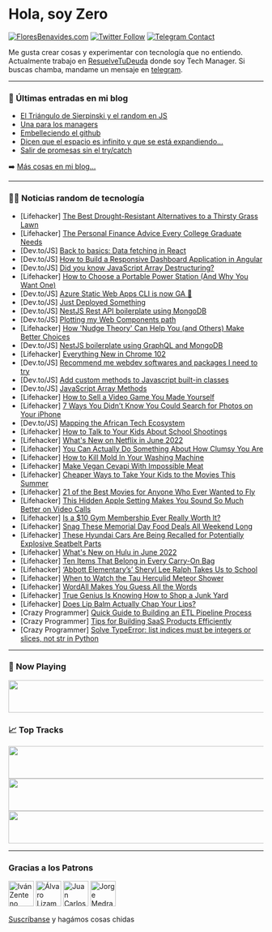 # Hola, soy Zero

[![FloresBenavides.com](https://img.shields.io/website?down_message=oops&label=MiBlog&style=for-the-badge&up_message=online&url=https%3A%2F%2Ffloresbenavides.com)](https://floresbenavides.com) [![Twitter Follow](https://img.shields.io/twitter/follow/ZeroDragon?color=%231DA1F2&label=Follow&logo=twitter&logoColor=ffffff&style=for-the-badge)](https://twitter.com/zerodragon) [![Telegram Contact](https://img.shields.io/badge/escr%C3%ADbeme-ZeroDragon-%2326A5E4?style=for-the-badge&logo=telegram)](https://t.me/zerodragon)

Me gusta crear cosas y experimentar con tecnología que no entiendo.
Actualmente trabajo en [ResuelveTuDeuda](http://github.com/resuelve) donde soy Tech Manager.
Si buscas chamba, mandame un mensaje en [telegram](https://t.me/zerodragon).

---

### 📕 Últimas entradas en mi blog
<!-- BLOG-POST-LIST:START -->
- [El Triángulo de Sierpinski y el random en JS](https://floresbenavides.com/el-triangulo-de-sierpinski-y-el-random-en-js/)
- [Una para los managers](https://floresbenavides.com/una-para-los-managers/)
- [Embelleciendo el github](https://floresbenavides.com/embelleciendo-el-github/)
- [Dicen que el espacio es infinito y que se está expandiendo…](https://floresbenavides.com/dicen-que-el-espacio-es-infinito-y-que-se-esta-expandiendo/)
- [Salir de promesas sin el try/catch](https://floresbenavides.com/salir-de-promesas-sin-el-try-catch/)
<!-- BLOG-POST-LIST:END -->

➡️ [Más cosas en mi blog...](https://floresbenavides.com)

---

### 👨‍💻 Noticias random de tecnología
<!-- TECH-POSTS:START -->
- [Lifehacker] [The Best Drought-Resistant Alternatives to a Thirsty Grass Lawn](https://lifehacker.com/the-best-drought-resistant-alternatives-to-a-thirsty-gr-1848975951)
- [Lifehacker] [The Personal Finance Advice Every College Graduate Needs](https://lifehacker.com/the-personal-finance-advice-every-college-graduate-need-1848975100)
- [Dev.to/JS] [Back to basics: Data fetching in React](https://dev.to/juanfrank77/back-to-basics-data-fetching-in-react-42o4)
- [Dev.to/JS] [How to Build a Responsive Dashboard Application in Angular](https://dev.to/grapecity/how-to-build-a-responsive-dashboard-application-in-angular-4idn)
- [Dev.to/JS] [Did you know JavaScript Array Destructuring?](https://dev.to/codewithshahan/did-you-know-javascript-array-distructuring-4pgf)
- [Lifehacker] [How to Choose a Portable Power Station &lpar;And Why You Want One&rpar;](https://lifehacker.com/how-to-choose-a-portable-power-station-and-why-you-wan-1848975019)
- [Dev.to/JS] [Azure Static Web Apps CLI is now GA 🚀](https://dev.to/wassimchegham/azure-static-web-apps-cli-is-now-ga-3d7e)
- [Dev.to/JS] [Just Deployed Something](https://dev.to/saachikaup/just-deployed-something-50l5)
- [Dev.to/JS] [NestJS Rest API boilerplate using MongoDB](https://dev.to/deadwin19/nestjs-rest-api-boilerplate-using-mongodb-20ji)
- [Dev.to/JS] [Plotting my Web Components path](https://dev.to/dannyengelman/plotting-my-web-components-path-38h4)
- [Lifehacker] [How &#39;Nudge Theory&#39; Can Help You &lpar;and Others&rpar; Make Better Choices](https://lifehacker.com/how-nudge-theory-can-help-you-and-others-make-better-1848970422)
- [Dev.to/JS] [NestJS boilerplate using GraphQL and MongoDB](https://dev.to/deadwin19/nestjs-boilerplate-using-graphql-and-mongodb-37od)
- [Lifehacker] [Everything New in Chrome 102](https://lifehacker.com/everything-new-in-chrome-102-1848975172)
- [Dev.to/JS] [Recommend me webdev softwares and packages I need to try](https://dev.to/error434/recommend-me-webdev-softwares-and-packages-i-need-to-try-o67)
- [Dev.to/JS] [Add custom methods to Javascript built-in classes](https://dev.to/hacker4world/add-custom-methods-to-javascript-built-in-classes-35em)
- [Dev.to/JS] [JavaScript Array Methods](https://dev.to/melguachun/javascript-array-methods-3fb4)
- [Lifehacker] [How to Sell a Video Game You Made Yourself](https://lifehacker.com/how-to-sell-a-video-game-you-made-yourself-1848971894)
- [Lifehacker] [7 Ways You Didn’t Know You Could Search for Photos on Your iPhone](https://lifehacker.com/7-ways-you-didn-t-know-you-could-search-for-photos-on-y-1848973669)
- [Dev.to/JS] [Mapping the African Tech Ecosystem](https://dev.to/agnesnm/mapping-the-african-tech-ecosystem-5eh)
- [Lifehacker] [How to Talk to Your Kids About School Shootings](https://lifehacker.com/how-to-talk-to-your-kids-about-school-shootings-1848975621)
- [Lifehacker] [What&#39;s New on Netflix in June 2022](https://lifehacker.com/whats-new-on-netflix-in-june-2022-1848975521)
- [Lifehacker] [You Can Actually Do Something About How Clumsy You Are](https://lifehacker.com/you-can-actually-do-something-about-how-clumsy-you-are-1848970465)
- [Lifehacker] [How to Kill Mold In Your Washing Machine](https://lifehacker.com/how-to-kill-mold-in-your-washing-machine-1848972468)
- [Lifehacker] [Make Vegan Cevapi With Impossible Meat](https://lifehacker.com/make-vegan-cevapi-with-impossible-meat-1848972375)
- [Lifehacker] [Cheaper Ways to Take Your Kids to the Movies This Summer](https://lifehacker.com/cheaper-ways-to-take-your-kids-to-the-movies-this-summe-1848971005)
- [Lifehacker] [21 of the Best Movies for Anyone Who Ever Wanted to Fly](https://lifehacker.com/21-of-the-best-movies-for-anyone-who-ever-wanted-to-fly-1848962703)
- [Lifehacker] [This Hidden Apple Setting Makes You Sound So Much Better on Video Calls](https://lifehacker.com/this-hidden-apple-setting-makes-you-sound-so-much-bette-1848970372)
- [Lifehacker] [Is a $10 Gym Membership Ever Really Worth It?](https://lifehacker.com/is-a-10-gym-membership-ever-really-worth-it-1848970889)
- [Lifehacker] [Snag These Memorial Day Food Deals All Weekend Long](https://lifehacker.com/snag-these-memorial-day-food-deals-all-weekend-long-1848967791)
- [Lifehacker] [These Hyundai Cars Are Being Recalled for Potentially Explosive Seatbelt Parts](https://lifehacker.com/these-hyundai-cars-are-being-recalled-for-potentially-e-1848971582)
- [Lifehacker] [What&#39;s New on Hulu in June 2022](https://lifehacker.com/whats-new-on-hulu-in-june-2022-1848970783)
- [Lifehacker] [Ten Items That Belong in Every Carry-On Bag](https://lifehacker.com/ten-items-that-belong-in-every-carry-on-bag-1848969619)
- [Lifehacker] [‘Abbott Elementary’s’ Sheryl Lee Ralph Takes Us to School](https://lifehacker.com/abbott-elementary-s-sheryl-lee-ralph-takes-us-to-scho-1848969982)
- [Lifehacker] [When to Watch the Tau Herculid Meteor Shower](https://lifehacker.com/when-to-watch-the-tau-herculid-meteor-shower-1848969011)
- [Lifehacker] [WordAll Makes You Guess All the Words](https://lifehacker.com/wordall-makes-you-guess-all-the-words-1848968860)
- [Lifehacker] [True Genius Is Knowing How to Shop a Junk Yard](https://lifehacker.com/true-genius-is-knowing-how-to-shop-a-junk-yard-1848968367)
- [Lifehacker] [Does Lip Balm Actually Chap Your Lips?](https://lifehacker.com/does-lip-balm-actually-chap-your-lips-1848969095)
- [Crazy Programmer] [Quick Guide to Building an ETL Pipeline Process](https://www.thecrazyprogrammer.com/2022/05/quick-guide-to-building-an-etl-pipeline-process.html)
- [Crazy Programmer] [Tips for Building SaaS Products Efficiently](https://www.thecrazyprogrammer.com/2022/05/tips-for-building-saas-products-efficiently.html)
- [Crazy Programmer] [Solve TypeError: list indices must be integers or slices, not str in Python](https://www.thecrazyprogrammer.com/2022/05/list-indices-must-be-integers-or-slices-not-str.html)<!-- TECH-POSTS:END -->

---

### 🎵 Now Playing
<a href="https://spotify-now-playing-dun.vercel.app/now-playing?open"><img src="https://spotify-now-playing-dun.vercel.app/now-playing" width="540" height="64"></a>

### 📈 Top Tracks
<a href="https://spotify-now-playing-dun.vercel.app/top-tracks?i=1&open"><img src="https://spotify-now-playing-dun.vercel.app/top-tracks?i=1" width="540" height="64"></a>
<a href="https://spotify-now-playing-dun.vercel.app/top-tracks?i=2&open"><img src="https://spotify-now-playing-dun.vercel.app/top-tracks?i=2" width="540" height="64"></a>
<a href="https://spotify-now-playing-dun.vercel.app/top-tracks?i=3&open"><img src="https://spotify-now-playing-dun.vercel.app/top-tracks?i=3" width="540" height="64"></a>

---

### Gracias a los Patrons
[<img src="https://avatars.githubusercontent.com/u/243380?v=4" alt="Iván Zenteno" width="50px">](https://github.com/k001) [<img src="https://avatars.githubusercontent.com/u/19955639?v=4" alt="Álvaro Lizama" width="50px">](https://github.com/alvarolizama) [<img src="https://avatars.githubusercontent.com/u/2718753?v=4" alt="Juan Carlos Ruiz" width="50px">](https://github.com/JuanCrg90) [<img src="https://avatars.githubusercontent.com/u/37025?v=4" alt="Jorge Medrano" width="50px">](https://github.com/h1pp1e) 

[Suscríbanse](https://www.patreon.com/zerodragon) y hagámos cosas chidas
